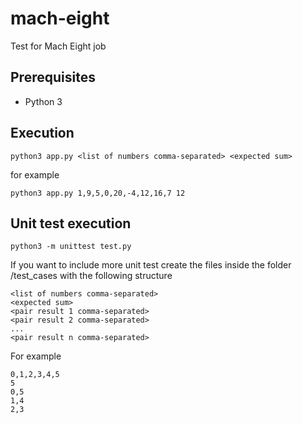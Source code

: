 # mach-eight
Test for Mach Eight job

## Prerequisites
- Python 3

## Execution
```
python3 app.py <list of numbers comma-separated> <expected sum>
```

for example
```
python3 app.py 1,9,5,0,20,-4,12,16,7 12
```

## Unit test execution
```
python3 -m unittest test.py
```

If you want to include more unit test create the files inside the folder /test_cases with the following structure
```
<list of numbers comma-separated>
<expected sum>
<pair result 1 comma-separated>
<pair result 2 comma-separated>
...
<pair result n comma-separated>
```

For example
```
0,1,2,3,4,5
5
0,5
1,4
2,3
```
